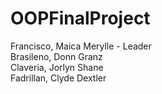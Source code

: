 # OOPFinalProject
Francisco, Maica Merylle - Leader
<br>
Brasileno, Donn Granz
<br>
Claveria, Jorlyn Shane
<br>
Fadrillan, Clyde Dextler
